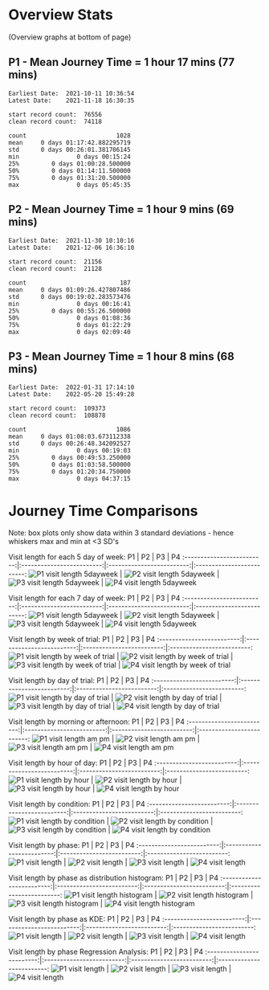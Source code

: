 # Overview Stats 

(Overview graphs at bottom of page)

## P1 - Mean Journey Time = 1 hour 17 mins (77 mins)
```
Earliest Date:  2021-10-11 10:36:54
Latest Date:    2021-11-18 16:30:35

start record count:  76556
clean record count:  74118

count                         1028
mean     0 days 01:17:42.882295719
std      0 days 00:26:01.381706145
min                0 days 00:15:24
25%         0 days 01:00:28.500000
50%         0 days 01:14:11.500000
75%         0 days 01:31:20.500000
max                0 days 05:45:35
```

## P2 - Mean Journey Time = 1 hour 9 mins (69 mins)
```
Earliest Date:  2021-11-30 10:10:16
Latest Date:    2021-12-06 16:36:10

start record count:  21156
clean record count:  21128

count                          187
mean     0 days 01:09:26.427807486
std      0 days 00:19:02.283573476
min                0 days 00:16:41
25%         0 days 00:55:26.500000
50%                0 days 01:08:36
75%                0 days 01:22:29
max                0 days 02:09:40
```

## P3 - Mean Journey Time = 1 hour 8 mins (68 mins)
```
Earliest Date:  2022-01-31 17:14:10
Latest Date:    2022-05-20 15:49:28

start record count:  109373
clean record count:  108878

count                         1086
mean     0 days 01:08:03.673112338
std      0 days 00:26:48.342092527
min                0 days 00:19:03
25%         0 days 00:49:53.250000
50%         0 days 01:03:58.500000
75%         0 days 01:20:34.750000
max                0 days 04:37:15
```

# Journey Time Comparisons

Note: box plots only show data within 3 standard deviations - hence whiskers max and min at <3 SD's

Visit length for each 5 day of week:
P1 |  P2  | P3 | P4
:-------------------------:|:-------------------------:|:-------------------------:|:-------------------------:
![P1 visit length 5dayweek](P1/P1_visitlength_5dayweek.png)  |  ![P2 visit length 5dayweek](P2/P2_visitlength_5dayweek.png)  |  ![P3 visit length 5dayweek](P3/P3_visitlength_5dayweek.png)   |  ![P4 visit length 5dayweek](P4/P4_visitlength_5dayweek.png)

Visit length for each 7 day of week:
P1 |  P2  | P3 | P4
:-------------------------:|:-------------------------:|:-------------------------:|:-------------------------:
![P1 visit length 5dayweek](P1/P1_visitlength_7dayweek.png)  |  ![P2 visit length 5dayweek](P2/P2_visitlength_7dayweek.png)  |  ![P3 visit length 5dayweek](P3/P3_visitlength_7dayweek.png)   |  ![P4 visit length 5dayweek](P4/P4_visitlength_7dayweek.png)

Visit length by week of trial:
P1 |  P2  | P3 | P4
:-------------------------:|:-------------------------:|:-------------------------:|:-------------------------:
![P1 visit length by week of trial](P1/P1_visitlength_week_number.png)  |  ![P2 visit length by week of trial](P2/P2_visitlength_week_number.png)  |  ![P3 visit length by week of trial](P3/P3_visitlength_week_number.png)   |  ![P4 visit length by week of trial](P4/P4_visitlength_week_number.png)

Visit length by day of trial:
P1 |  P2  | P3 | P4
:-------------------------:|:-------------------------:|:-------------------------:|:-------------------------:
![P1 visit length by day of trial](P1/P1_visitlength_day_number.png)  |  ![P2 visit length by day of trial](P2/P2_visitlength_day_number.png)  |  ![P3 visit length by day of trial](P3/P3_visitlength_day_number.png)   |  ![P4 visit length by day of trial](P4/P4_visitlength_day_number.png)

Visit length by morning or afternoon:
P1 |  P2  | P3 | P4
:-------------------------:|:-------------------------:|:-------------------------:|:-------------------------:
![P1 visit length am pm](P1/P1_visitlength_am_pm.png)  |  ![P2 visit length am pm](P2/P2_visitlength_am_pm.png)  |  ![P3 visit length am pm](P3/P3_visitlength_am_pm.png)   |  ![P4 visit length am pm](P4/P4_visitlength_am_pm.png)

Visit length by hour of day:
P1 |  P2  | P3 | P4
:-------------------------:|:-------------------------:|:-------------------------:|:-------------------------:
![P1 visit length by hour](P1/P1_visitlength_entryhour.png)  |  ![P2 visit length by hour](P2/P2_visitlength_entryhour.png)  |  ![P3 visit length by hour](P3/P3_visitlength_entryhour.png)   |  ![P4 visit length by hour](P4/P4_visitlength_entryhour.png)


Visit length by condition:
P1 |  P2  | P3 | P4
:-------------------------:|:-------------------------:|:-------------------------:|:-------------------------:
![P1 visit length by condition](P1/P1_visitlength_G_R.png)  |  ![P2 visit length by condition](P2/P2_visitlength_G_R.png)  |  ![P3 visit length by condition](P3/P3_visitlength_G_R.png)  |  ![P4 visit length by condition](P4/P4_visitlength_G_R.png) 


Visit length by phase:
P1 |  P2  | P3 | P4
:-------------------------:|:-------------------------:|:-------------------------:|:-------------------------:
![P1 visit length ](P1/P1_visitlength.png)  |  ![P2 visit length ](P2/P2_visitlength.png)  |  ![P3 visit length ](P3/P3_visitlength.png)  |  ![P4 visit length ](P4/P4_visitlength.png)


Visit length by phase as distribution histogram:
P1 |  P2  | P3 | P4
:-------------------------:|:-------------------------:|:-------------------------:|:-------------------------:
![P1 visit length histogram](P1/P1_visitlength_histogram.png)  |  ![P2 visit length histogram](P2/P2_visitlength_histogram.png)  |  ![P3 visit length histogram ](P3/P3_visitlength_histogram.png)  |  ![P4 visit length histogram ](P4/P4_visitlength_histogram.png)


Visit length by phase as KDE:
P1 |  P2  | P3 | P4
:-------------------------:|:-------------------------:|:-------------------------:|:-------------------------:
![P1 visit length ](P1/P1_visitlength_KDEplot.png)  |  ![P2 visit length ](P2/P2_visitlength_KDEplot.png)  |  ![P3 visit length ](P3/P3_visitlength_KDEplot.png)  |  ![P4 visit length ](P4/P4_visitlength_KDEplot.png)

Visit length by phase Regression Analysis:
P1 |  P2  | P3 | P4
:-------------------------:|:-------------------------:|:-------------------------:|:-------------------------:
![P1 visit length ](P1/P1_visitlength_regresion.png)  |  ![P2 visit length ](P2/P2_visitlength_regresion.png)  |  ![P3 visit length ](P3/P3_visitlength_regresion.png)  |  ![P4 visit length ](P4/P4_visitlength_regresion.png)
